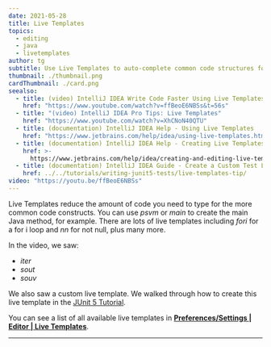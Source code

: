 ```yaml
---
date: 2021-05-28
title: Live Templates
topics:
  - editing
  - java
  - livetemplates
author: tg
subtitle: Use Live Templates to auto-complete common code structures for you
thumbnail: ./thumbnail.png
cardThumbnail: ./card.png
seealso:
  - title: (video) IntelliJ IDEA Write Code Faster Using Live Templates
    href: "https://www.youtube.com/watch?v=ffBeoE6NBSs&t=56s"
  - title: "(video) IntelliJ IDEA Pro Tips: Live Templates"
    href: "https://www.youtube.com/watch?v=XhCNoN40QTU"
  - title: (documentation) IntelliJ IDEA Help - Using Live Templates
    href: "https://www.jetbrains.com/help/idea/using-live-templates.html"
  - title: (documentation) IntelliJ IDEA Help - Creating Live Templates
    href: >-
      https://www.jetbrains.com/help/idea/creating-and-editing-live-templates.html
  - title: (documentation) IntelliJ IDEA Guide - Create a Custom Test Live Template
    href: ../../tutorials/writing-junit5-tests/live-templates-tip/
video: "https://youtu.be/ffBeoE6NBSs"
---
```


Live Templates reduce the amount of code you need to type for the more common
code constructs. You can use _psvm_ or _main_ to create the main Java method,
for example. There are lots of live templates including _fori_ for a for i
loop and _nn_ for not null, plus many more.

In the video, we saw:

- _iter_
- _sout_
- _souv_

We also saw a custom live template. We walked through how to create this live template in
the [JUnit 5 Tutorial](../../tutorials/writing-junit5-tests/live-templates-tip/).

You can see a list of all available live templates in **[Preferences/Settings | Editor | Live Templates](https://www.jetbrains.com/help/idea/settings-live-templates.html)**.

---
